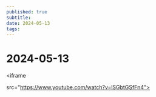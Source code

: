 ```yaml
---
published: true
subtitle: 
date: 2024-05-13
tags: 
---
```


# 2024-05-13


<iframe 

src="https://www.youtube.com/watch?v=lSGbtGSfFn4">

</iframe>
